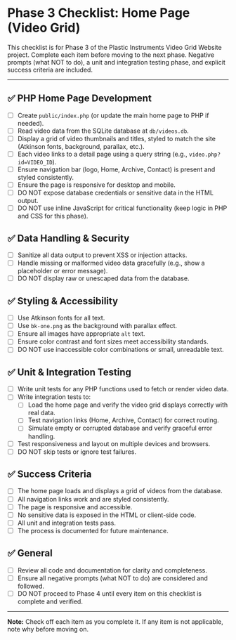 # Phase 3 Checklist: Home Page (Video Grid)

This checklist is for Phase 3 of the Plastic Instruments Video Grid Website project. Complete each item before moving to the next phase. Negative prompts (what NOT to do), a unit and integration testing phase, and explicit success criteria are included.

---

## ✅ PHP Home Page Development
- [ ] Create `public/index.php` (or update the main home page to PHP if needed).
- [ ] Read video data from the SQLite database at `db/videos.db`.
- [ ] Display a grid of video thumbnails and titles, styled to match the site (Atkinson fonts, background, parallax, etc.).
- [ ] Each video links to a detail page using a query string (e.g., `video.php?id=VIDEO_ID`).
- [ ] Ensure navigation bar (logo, Home, Archive, Contact) is present and styled consistently.
- [ ] Ensure the page is responsive for desktop and mobile.
- [ ] DO NOT expose database credentials or sensitive data in the HTML output.
- [ ] DO NOT use inline JavaScript for critical functionality (keep logic in PHP and CSS for this phase).

## ✅ Data Handling & Security
- [ ] Sanitize all data output to prevent XSS or injection attacks.
- [ ] Handle missing or malformed video data gracefully (e.g., show a placeholder or error message).
- [ ] DO NOT display raw or unescaped data from the database.

## ✅ Styling & Accessibility
- [ ] Use Atkinson fonts for all text.
- [ ] Use `bk-one.png` as the background with parallax effect.
- [ ] Ensure all images have appropriate `alt` text.
- [ ] Ensure color contrast and font sizes meet accessibility standards.
- [ ] DO NOT use inaccessible color combinations or small, unreadable text.

## ✅ Unit & Integration Testing
- [ ] Write unit tests for any PHP functions used to fetch or render video data.
- [ ] Write integration tests to:
    - [ ] Load the home page and verify the video grid displays correctly with real data.
    - [ ] Test navigation links (Home, Archive, Contact) for correct routing.
    - [ ] Simulate empty or corrupted database and verify graceful error handling.
- [ ] Test responsiveness and layout on multiple devices and browsers.
- [ ] DO NOT skip tests or ignore test failures.

## ✅ Success Criteria
- [ ] The home page loads and displays a grid of videos from the database.
- [ ] All navigation links work and are styled consistently.
- [ ] The page is responsive and accessible.
- [ ] No sensitive data is exposed in the HTML or client-side code.
- [ ] All unit and integration tests pass.
- [ ] The process is documented for future maintenance.

## ✅ General
- [ ] Review all code and documentation for clarity and completeness.
- [ ] Ensure all negative prompts (what NOT to do) are considered and followed.
- [ ] DO NOT proceed to Phase 4 until every item on this checklist is complete and verified.

---

**Note:** Check off each item as you complete it. If any item is not applicable, note why before moving on. 